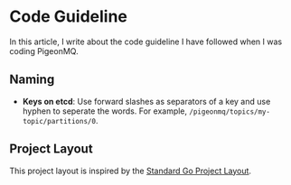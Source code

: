 # Code Guideline

In this article, I write about the code guideline I have followed when I was coding PigeonMQ.

## Naming

- **Keys on etcd**: Use forward slashes as separators of a key and use hyphen to seperate the words. For example, `/pigeonmq/topics/my-topic/partitions/0`.

## Project Layout

This project layout is inspired by the [Standard Go Project Layout](https://github.com/golang-standards/project-layout).
